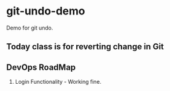 # git-undo-demo
Demo for git undo.
## Today class is for reverting change in Git
## DevOps RoadMap
1. Login Functionality - Working fine.